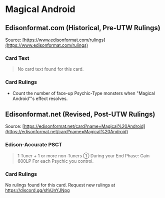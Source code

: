 # Magical Android

## Edisonformat.com (Historical, Pre-UTW Rulings)

Source: [https://www.edisonformat.com/rulings](https://www.edisonformat.com/rulings)

### Card Text

> No card text found for this card.

### Card Rulings

*   Count the number of face-up Psychic-Type monsters when "Magical Android"'s effect resolves.

## Edisonformat.net (Revised, Post-UTW Rulings)

Source: [https://edisonformat.net/card?name=Magical%20Android](https://edisonformat.net/card?name=Magical%20Android)

### Edison-Accurate PSCT

> 1 Tuner + 1 or more non-Tuners
> ① During your End Phase: Gain 600LP For each Psychic you control.

### Card Rulings

No rulings found for this card. Request new rulings at https://discord.gg/shVJnYJNpg
            